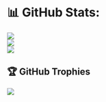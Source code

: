 
# 📊 GitHub Stats:
![](https://github-readme-stats.vercel.app/api?username=okituibrian&theme=tokyonight&hide_border=false&include_all_commits=true&count_private=true)<br/>
![](https://github-readme-streak-stats.herokuapp.com/?user=okituibrian&theme=dark&hide_border=false&&v=1)<br/>
![](https://github-readme-stats.vercel.app/api/top-langs/?username=okituibrian&theme=dark&hide_border=false&include_all_commits=false&count_private=false&layout=compact)

## 🏆 GitHub Trophies
![](https://github-profile-trophy.vercel.app/?username=okituibrian&theme=radical&no-frame=false&no-bg=true&margin-w=4)
